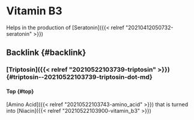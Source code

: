 # Vitamin B3


Helps in the production of [Seratonin]({{< relref "20210412050732-seratonin" >}})


## Backlink {#backlink}


### [Triptosin]({{< relref "20210522103739-triptosin" >}}) {#triptosin--20210522103739-triptosin-dot-md}


#### Top {#top}

[Amino Acid]({{< relref "20210522103743-amino_acid" >}}) that is turned into [Niacin]({{< relref "20210522103900-vitamin_b3" >}})

